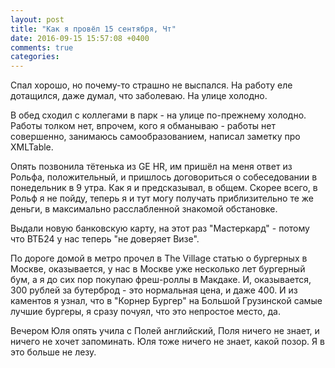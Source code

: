 ```yaml
---
layout: post
title: "Как я провёл 15 сентября, Чт"
date: 2016-09-15 15:57:08 +0400
comments: true
categories: 
---
```

Спал хорошо, но почему-то страшно не выспался. На работу еле дотащился, даже думал, что заболеваю. На улице холодно.

В обед сходил с коллегами в парк - на улице по-прежнему холодно. Работы толком нет, впрочем, кого я обманываю - работы нет совершенно, занимаюсь самообразованием, написал заметку про XMLTable.

Опять позвонила тётенька из GE HR, им пришёл на меня ответ из Рольфа, положительный, и пришлось договориться о собеседовании в понедельник в 9 утра. Как я и предсказывал, в общем. Скорее всего, в Рольф я не пойду, теперь я и тут могу получать приблизительно те же деньги, в максимально расслабленной знакомой обстановке. 

Выдали новую банковскую карту, на этот раз "Мастеркард" - потому что ВТБ24 у нас теперь "не доверяет Визе".

По дороге домой в метро прочел в The Village статью о бургерных в Москве, оказывается, у нас в Москве уже несколько лет бургерный бум, а я до сих пор покупаю фреш-роллы в Макдаке. И, оказывается, 300 рублей за бутерброд - это нормальная цена, и даже 400. И из каментов я узнал, что в "Корнер Бургер" на Большой Грузинской самые лучшие бургеры, я сразу почуял, что это непростое место, да.

Вечером Юля опять учила с Полей английский, Поля ничего не знает, и ничего не хочет запоминать. Юля тоже ничего не знает, какой позор. Я в это больше не лезу.